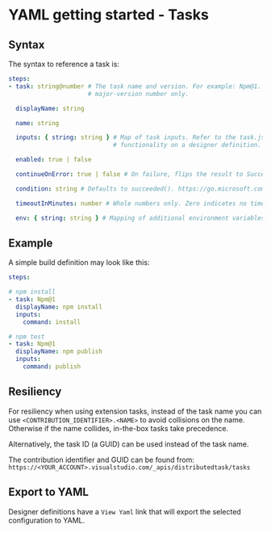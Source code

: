 # YAML getting started - Tasks

## Syntax

The syntax to reference a task is:

```yaml
steps:
- task: string@number # The task name and version. For example: Npm@1. The version must indicate the
                      # major-version number only.

  displayName: string

  name: string

  inputs: { string: string } # Map of task inputs. Refer to the task.json or use the View Yaml
                             # functionality on a designer definition.

  enabled: true | false

  continueOnError: true | false # On failure, flips the result to SucceededWithIssues

  condition: string # Defaults to succeeded(). https://go.microsoft.com/fwlink/?linkid=842996

  timeoutInMinutes: number # Whole numbers only. Zero indicates no timeout.

  env: { string: string } # Mapping of additional environment variables to set for the scope of the task.
```

## Example

A simple build definition may look like this:

```yaml
steps:

# npm install
- task: Npm@1
  displayName: npm install
  inputs:
    command: install

# npm test
- task: Npm@1
  displayName: npm publish
  inputs:
    command: publish
```

## Resiliency

For resiliency when using extension tasks, instead of the task name you can use
`<CONTRIBUTION_IDENTIFIER>.<NAME>` to avoid collisions on the name. Otherwise
if the name collides, in-the-box tasks take precedence.

Alternatively, the task ID (a GUID) can be used instead of the task name.

The contribution identifier and GUID can be found from:
`https://<YOUR_ACCOUNT>.visualstudio.com/_apis/distributedtask/tasks`

## Export to YAML

Designer definitions have a `View Yaml` link that will export the selected configuration to YAML.
